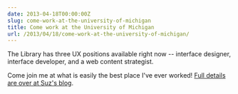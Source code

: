 ```yaml
---
date: 2013-04-18T00:00:00Z
slug: come-work-at-the-university-of-michigan
title: Come work at the University of Michigan
url: /2013/04/18/come-work-at-the-university-of-michigan/
---
```


The Library has three UX positions available right now -- interface designer, interface developer, and a web content strategist.

Come join me at what is easily the best place I've ever worked! <a href="http://userslib.com/2013/04/16/ux-and-web-systems-job-postings-at-the-university-of-michigan-library/">Full details are over at Suz's blog</a>.

